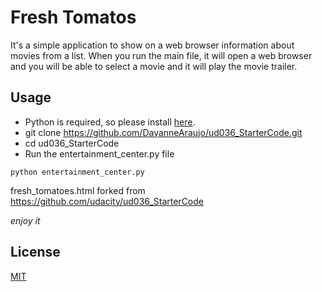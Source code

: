 # Fresh Tomatos

It's a simple application to show on a web browser information about movies from a list.
When you run the main file, it will open a web browser and you will be able to select a
movie and it will play the movie trailer.

## Usage

* Python is required, so please install [here](https://www.python.org/downloads/).
* git clone https://github.com/DayanneAraujo/ud036_StarterCode.git
* cd ud036_StarterCode
* Run the entertainment_center.py file
```
python entertainment_center.py
```


fresh_tomatoes.html forked from https://github.com/udacity/ud036_StarterCode


_enjoy it_

License
----

[MIT](https://opensource.org/licenses/MIT)
